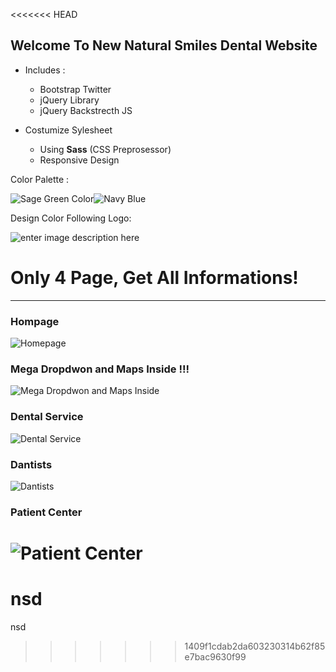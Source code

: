 <<<<<<< HEAD
## Welcome To New Natural Smiles Dental Website

- Includes :
	- Bootstrap Twitter
	- jQuery Library
	- jQuery Backstrecth JS

- Costumize Sylesheet
	- Using **Sass** (CSS Preprosessor)
	- Responsive Design

Color Palette : 

![Sage Green Color](http://www.fmicassets.com/Damroot/Original/10002/sage-green-metallic.png)![Navy Blue](http://www.samanthabacon.com.au/wp-content/gallery/navy-blue-samples/dulux-navy-trim.jpg)

Design Color Following Logo:

![enter image description here](https://lh3.googleusercontent.com/-KWobK9Pm-qI/WQgeGu6EZtI/AAAAAAAABwk/PluY6rCGyoQmotfztXBHGFWOh7RjEcvtQCLcB/s250/natural.png "natural.png")

# Only 4 Page, Get All Informations!

----

### Hompage

![Homepage](https://lh3.googleusercontent.com/-9dXVUgLzYVY/WQgaUVcrfDI/AAAAAAAABwE/5AWrNS-KbJoqn5eoFOO73MphJz4W-h68QCLcB/s1000/naturalsmilesdental-homepage-fullpage.png "naturalsmilesdental-homepage-fullpage.png")

### Mega Dropdwon and Maps Inside !!!

![Mega Dropdwon and Maps Inside](https://lh3.googleusercontent.com/-DxqSwit-nF8/WQgj8dk-r4I/AAAAAAAABx0/YNzxQsPnrAk6hbg_XlX4S1xy4Wn6nCtAgCLcB/s1000/naturalsmilesdental-mega-dropdown-fullpage.png "naturalsmilesdental-mega-dropdown-fullpage.png")

### Dental Service

![Dental Service](https://lh3.googleusercontent.com/-S-QoqyyX1T8/WQgiFw9hpQI/AAAAAAAABxI/outGLuE3A1saJCJYx8C1BJ2kjvww7ZM9gCLcB/s1000/naturalsmilesdental-dental-services-fullpage.png "naturalsmilesdental-dental-services-fullpage.png")

### Dantists

![Dantists](https://lh3.googleusercontent.com/-6zo6paX_FVY/WQgidtM3tsI/AAAAAAAABxQ/rYLeArnmCikx-YHgI-AJV_zntwv5c1tNgCLcB/s1000/naturalsmilesdental-detists-fullpage.png "naturalsmilesdental-detists-fullpage.png")

### Patient Center

![Patient Center](https://lh3.googleusercontent.com/-NXMTdn4qjeE/WQgi0hhCJhI/AAAAAAAABxc/cmoXIlTrJyAr66GnT5GSu_1xEC42atqRACLcB/s1000/naturalsmilesdental-patient-center-fullpage.png "naturalsmilesdental-patient-center-fullpage.png")
=======
# nsd
nsd
>>>>>>> 1409f1cdab2da603230314b62f85e7bac9630f99
